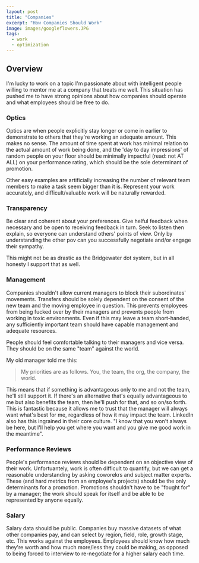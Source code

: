 ```yaml
---
layout: post
title: "Companies"
excerpt: "How Companies Should Work"
image: images/googleflowers.JPG
tags: 
  - work
  - optimization
---
```


## Overview
I'm lucky to work on a topic I'm passionate about with intelligent people willing to mentor me at a company that treats me well. This situation has pushed me
to have strong opinions about how companies should operate and what employees should be free to do.

### Optics
Optics are when people explicitly stay longer or come in earlier to demonstrate to others that they're working an adequate amount. This makes no sense. The 
amount of time spent at work has minimal relation to the actual amount of work being done, and the 'day to day impressions' of random people on your floor
should be minimally impactful (read: not AT ALL) on your performance rating, which should be the sole determinant of promotion. 

Other easy examples are artificially increasing the number of relevant team members to make a task seem bigger than it is. Represent your work accurately, 
and difficult/valuable work will be naturally rewarded.

### Transparency
Be clear and coherent about your preferences. Give helful feedback when necessary and be open to receiving feedback in turn. Seek to listen then explain, so
everyone can understand others' points of view. Only by understanding the other pov can you successfully negotiate and/or engage their sympathy.

This might not be as drastic as the Bridgewater dot system, but in all honesty I support that as well.

### Management
Companies shouldn't allow current managers to block their subordinates' movements. Transfers should be solely dependent on the consent of the new team and the moving 
employee in question. This prevents employees from being fucked over by their managers and prevents people from working in toxic environments. Even if this
may leave a team short-handed, any sufficiently important team should have capable management and adequate resources.

People should feel comfortable talking to their managers and vice versa. They should be on the same "team" against the world. 

My old manager told me this:
> My priorities are as follows. You, the team, the org, the company, the world. 

This means that if something is advantageous only to me and not the team, he'll still support it. If there's an alternative that's equally
advantageous to me but also benefits the team, then he'll push for that, and so on/so forth. This is fantastic because it allows me to trust
that the manager will always want what's best for me, regardless of how it may impact the team. LinkedIn also has this ingrained in their 
core culture. "I know that you won't always be here, but I'll help you get where you want and you give me good work in the meantime". 

### Performance Reviews
People's performance reviews should be dependent on an objective view of their work. Unfortuantely, work is often difficult to quantify, but we can get a reasonable understanding by asking coworekrs and subject matter experts. These (and hard metrics from an employee's projects) should be the only determinants for a promotion. Promotions shouldn't have to be "fought for" by a manager;
the work should speak for itself and be able to be represented by anyone equally. 

### Salary
Salary data should be public. Companies buy massive datasets of what other companies pay, and can select by region, field, role, growth stage, etc. This works against the employees. Employees should
know how much they're worth and how much more/less they could be making, as opposed to being forced to interview to re-negotiate for a higher salary each time.
